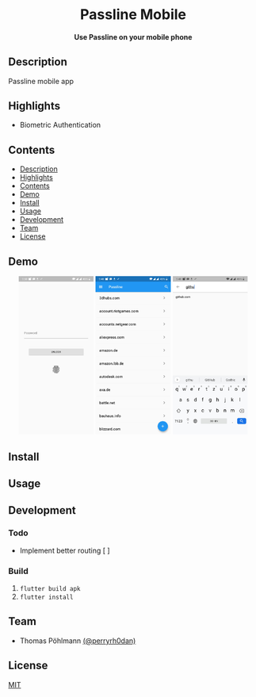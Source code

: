 <h1 align="center">
  Passline Mobile
</h1>

<h4 align="center">
  Use Passline on your mobile phone
</h4>

## Description

Passline mobile app

## Highlights

- Biometric Authentication

## Contents

- [Description](#description)
- [Highlights](#highlights)
- [Contents](#contents)
- [Demo](#demo)
- [Install](#install)
- [Usage](#usage)
- [Development](#development)
- [Team](#team)
- [License](#license)

## Demo

<div align="center">
  <img alt="demo" width="30%" src="./media/authentication.jpg">
  <img alt="demo" width="30%" src="./media/home.jpg">
  <img alt="demo" width="30%" src="./media/search.jpg">
</div>

## Install

## Usage

## Development

### Todo 

- Implement better routing [ ]

### Build

1. `flutter build apk`
2. `flutter install`

## Team

- Thomas Pöhlmann [(@perryrh0dan)](https://github.com/perryrh0dan)

## License

[MIT](https://github.com/perryrh0dan/passline-mobile/blob/master/license.md)